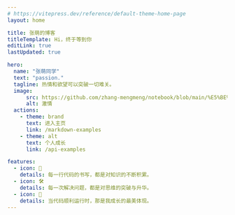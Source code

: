 ```yaml
---
# https://vitepress.dev/reference/default-theme-home-page
layout: home

title: 张萌的博客
titleTemplate: Hi，终于等到你
editLink: true
lastUpdated: true

hero:
  name: "张萌同学"
  text: "passion."
  tagline: 热情和欲望可以突破一切难关。 
  image:
      src: https://github.com/zhang-mengmeng/notebook/blob/main/%E5%BE%AE%E4%BF%A1%E5%9B%BE%E7%89%87_20250116224513.jpg?raw=true
      alt: 激情
  actions:
    - theme: brand
      text: 进入主页
      link: /markdown-examples
    - theme: alt
      text: 个人成长
      link: /api-examples

features:
  - icon: 🖖
    details: 每一行代码的书写，都是对知识的不断积累。
  - icon: 🛠
    details: 每一次解决问题，都是对思维的突破与升华。
  - icon: 💓
    details: 当代码顺利运行时，那是我成长的最美体现。
---
```


